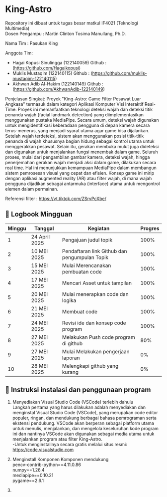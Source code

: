 # King-Astro
Repository ini dibuat untuk tugas besar matkul IF4021 (Teknologi Multimedia)  
Dosen Pengampu : Martin Clinton Tosima Manullang, Ph.D.  
  
Nama Tim : Pasukan King

Anggota Tim:
- Hagai Kopusi Sinulingga (122140059) Github : (https://github.com/Hagaikopusi)
- Muklis Mustaqim         (122140115) Github : (https://github.com/muklis-mustaqim-122140115)
- Akhwan Adib Al-Hakim    (122140149) Github : (https://github.com/AkhwanAdib-122140149)

 
Penjelasan Singkat: Proyek "King-Astro: Game Filter Pesawat Luar Angkasa" termasuk dalam kategori Aplikasi Komputer Visi Interaktif Real-Time. Proyek ini memanfaatkan teknologi deteksi wajah dan deteksi titik penanda wajah (facial landmark detection) yang diimplementasikan menggunakan pustaka MediaPipe. Secara umum, deteksi wajah digunakan untuk mengidentifikasi keberadaan pengguna di depan kamera secara terus-menerus, yang menjadi syarat utama agar game bisa dijalankan. Setelah wajah terdeteksi, sistem akan menggunakan posisi titik-titik penanda di wajah khususnya bagian hidung sebagai kontrol utama untuk menggerakkan pesawat. Selain itu, gerakan membuka mulut juga dideteksi dan digunakan untuk menjalankan fungsi menembak dalam game. Seluruh proses, mulai dari pengambilan gambar kamera, deteksi wajah, hingga penerjemahan gerakan wajah menjadi aksi dalam game, dilakukan secara real time. Hal ini menunjukkan kemampuan MediaPipe dalam membangun sistem pemrosesan visual yang cepat dan efisien. Konsep game ini mirip dengan aplikasi augmented reality (AR) atau filter wajah, di mana wajah pengguna dijadikan sebagai antarmuka (interface) utama untuk mengontrol elemen dalam permainan.

Referensi filter : https://vt.tiktok.com/ZSrvPcXbe/

## 📅 Logbook Mingguan

| Minggu | Tanggal         | Kegiatan                                | Progres                          |
|--------|------------------|------------------------------------------|----------------------------------|
| 1      |  24 April 2025    |  Pengajuan judul topik    |      100%       |
| 2      |  10 MEI 2025  |  Pendaftaran link Github dan pengumpulan Topik  |    100%   |
| 3      |  15 MEI 2025  | Mulai Merencanakan pembuatan code                 | 100% |
| 4      |  17 MEI 2025 | Mencari Asset untuk tampilan             |  100%   |
| 5      |  20 MEI 2025 | Mulai menerapkan code dan logika              |  100%   |
| 6      |  21 MEI 2025 | Membuat code             |  100%   |
| 7      |  24 MEI 2025 | Revisi ide dan konsep code program             |  100%   |
| 8      | 27 MEI 2025 | Melakukan Push code program di github            |  80%   |
| 9      |  27 MEI 2025 | Mulai Melakukan pengerjaan laporan              |  0%   |
| 10      |  28 MEI 2025 | Melengkapi github yang kurang             |  0%   |


## 📅 Instruksi instalasi dan penggunaan program
1. Menyediakan Visual Studio Code (VSCode) terlebih dahulu  
Langkah pertama yang harus dilakukan adalah menyediakan dan menginstal Visual Studio Code (VSCode), yang merupakan code editor populer, ringan, dan mendukung berbagai bahasa pemrograman serta ekstensi pendukung.
VSCode akan berperan sebagai platform utama untuk menulis, menjalankan, dan mengelola keseluruhan kode program ini dan nantinya VSCode akan digunakan sebagai media utama untuk menjalankan program atau filter King-Astro.  
-Untuk menginstallnya secara gratis melalui situs resmi: https://code.visualstudio.com

3. Menginstall Komponen Komponen mendukung  
pencv-contrib-python==4.11.0.86  
numpy==1.26.4  
mediapipe==0.10.21  
pygame==2.6.1  
4. 


